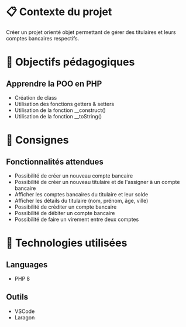 <h1>📋 Contexte du projet</h1>
Créer un projet orienté objet permettant de gérer des titulaires et leurs comptes bancaires respectifs.

<h1>🎯 Objectifs pédagogiques</h1>
<h2>Apprendre la POO en PHP</h2>

- Création de class
- Utilisation des fonctions getters & setters
- Utilisation de la fonction  __construct()
- Utilisation de la fonction __toString()

<h1>📝 Consignes</h1>
<h2>Fonctionnalités attendues</h2>

- Possibilité de créer un nouveau compte bancaire
- Possibilité de créer un nouveau titulaire et de l'assigner à un compte bancaire
- Afficher les comptes bancaires du titulaire et leur solde
- Afficher les détails du titulaire (nom, prénom, âge, ville)
- Possibilité de créditer un compte bancaire
- Possibilité de débiter un compte bancaire
- Possibilité de faire un virement entre deux comptes

<h1>🔧 Technologies utilisées</h1>

<h2>Languages</h2>

  - PHP 8

<h2>Outils</h2>

- VSCode
- Laragon
